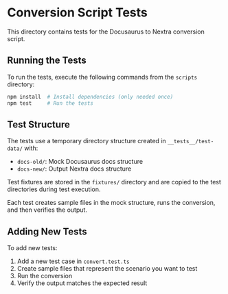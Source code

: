 # Conversion Script Tests

This directory contains tests for the Docusaurus to Nextra conversion script.

## Running the Tests

To run the tests, execute the following commands from the `scripts` directory:

```bash
npm install  # Install dependencies (only needed once)
npm test     # Run the tests
```

## Test Structure

The tests use a temporary directory structure created in `__tests__/test-data/` with:

-   `docs-old/`: Mock Docusaurus docs structure
-   `docs-new/`: Output Nextra docs structure

Test fixtures are stored in the `fixtures/` directory and are copied to the test directories during test execution.

Each test creates sample files in the mock structure, runs the conversion, and then verifies the output.

## Adding New Tests

To add new tests:

1. Add a new test case in `convert.test.ts`
2. Create sample files that represent the scenario you want to test
3. Run the conversion
4. Verify the output matches the expected result
